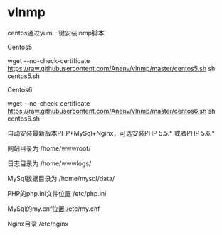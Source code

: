 # vlnmp
centos通过yum一键安装lnmp脚本

Centos5

wget --no-check-certificate https://raw.githubusercontent.com/Anenv/vlnmp/master/centos5.sh
sh centos5.sh

Centos6

wget --no-check-certificate https://raw.githubusercontent.com/Anenv/vlnmp/master/centos6.sh
sh centos6.sh

自动安装最新版本PHP+MySql+Nginx，可选安装PHP 5.5.* 或者PHP 5.6.*

网站目录为 /home/wwwroot/

日志目录为 /home/wwwlogs/

MySql数据目录为 /home/mysql/data/

PHP的php.ini文件位置 /etc/php.ini

MySql的my.cnf位置 /etc/my.cnf

Nginx目录 /etc/nginx
